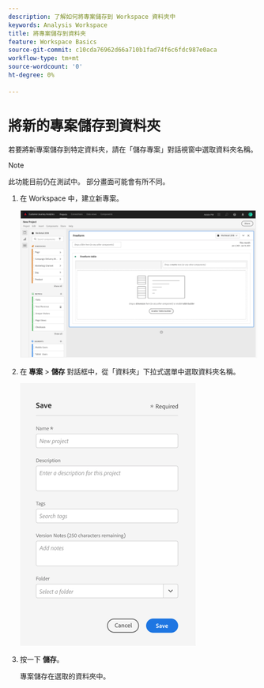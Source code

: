 ```yaml
---
description: 了解如何將專案儲存到 Workspace 資料夾中
keywords: Analysis Workspace
title: 將專案儲存到資料夾
feature: Workspace Basics
source-git-commit: c10cda76962d66a710b1fad74f6c6fdc987e0aca
workflow-type: tm+mt
source-wordcount: '0'
ht-degree: 0%

---
```



# 將新的專案儲存到資料夾

若要將新專案儲存到特定資料夾，請在「儲存專案」對話視窗中選取資料夾名稱。

>[!NOTE]
>
>此功能目前仍在測試中。 部分畫面可能會有所不同。

1. 在 Workspace 中，建立新專案。

   ![](/help/analyze/analysis-workspace/build-workspace-project/assets/save-to-folder1.png)

1. 在 **專案** > **儲存** 對話框中，從「資料夾」下拉式選單中選取資料夾名稱。

   ![](/help/analyze/analysis-workspace/build-workspace-project/assets/save-to-folder2.png)

1. 按一下 **儲存**。

   專案儲存在選取的資料夾中。

